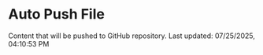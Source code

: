 # Auto Push File

Content that will be pushed to GitHub repository.
Last updated: 07/25/2025, 04:10:53 PM